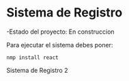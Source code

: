 <h1>Sistema de Registro</h1>

-Estado del proyecto: En construccion

Para ejecutar el sistema debes poner:

````nmp install react````

Sistema de Registro 2
